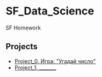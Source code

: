 # SF_Data_Science
SF Homework

## Projects

* [Project_0. Игра: "Угадай число"](https://github.com/Maverick29rus/sf_data_science/tree/main/Project_0)
* [Project_1. _______]()
